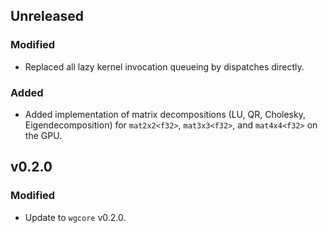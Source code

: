 ## Unreleased

### Modified

- Replaced all lazy kernel invocation queueing by dispatches directly.

### Added

- Added implementation of matrix decompositions (LU, QR, Cholesky, Eigendecomposition)
  for `mat2x2<f32>`, `mat3x3<f32>`, and `mat4x4<f32>` on the GPU.

## v0.2.0

### Modified

- Update to `wgcore` v0.2.0.
